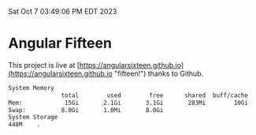 Sat Oct  7 03:49:06 PM EDT 2023

# Angular Fifteen


This project is live at [https://angularsixteen.github.io](https://angularsixteen.github.io "fifteen!") thanks to Github.

```bash
System Memory
               total        used        free      shared  buff/cache   available
Mem:            15Gi       2.1Gi       3.1Gi       283Mi        10Gi        12Gi
Swap:          8.0Gi       1.0Mi       8.0Gi
System Storage
448M	.
